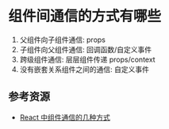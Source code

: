 # 组件间通信的方式有哪些

1. 父组件向子组件通信: props
2. 子组件向父组件通信: 回调函数/自定义事件
3. 跨级组件通信: 层层组件传递 props/context
4. 没有嵌套关系组件之间的通信: 自定义事件

## 参考资源

- [React 中组件通信的几种方式](https://juejin.im/post/5a2cbc57f265da431523d6de)
